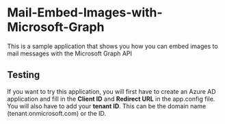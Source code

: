 # Mail-Embed-Images-with-Microsoft-Graph
This is a sample application that shows you how you can embed images to mail messages with the Microsoft Graph API

## Testing
If you want to try this application, you will first have to create an Azure AD application and fill in the **Client ID** and **Redirect URL** in the app.config file. You will also have to add your **tenant ID**. This can be the domain name (tenant.onmicrosoft.com) or the ID. 
